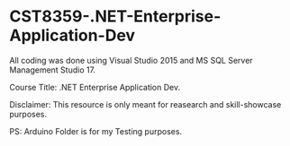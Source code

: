 # CST8359-.NET-Enterprise-Application-Dev

All coding was done using Visual Studio 2015 and MS SQL Server Management Studio 17.

Course Title: .NET Enterprise Application Dev.

Disclaimer: This resource is only meant for reasearch and skill-showcase purposes.

PS: Arduino Folder is for my Testing purposes.
